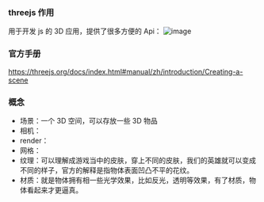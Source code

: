 ### threejs 作用
用于开发 js 的 3D 应用，提供了很多方便的 Api：
![image](https://user-images.githubusercontent.com/5234349/151181563-5d9d0a83-a24d-4be2-bd8b-3153cbdb8607.png)

### 官方手册
https://threejs.org/docs/index.html#manual/zh/introduction/Creating-a-scene

### 概念
* 场景：一个 3D 空间，可以存放一些 3D 物品
* 相机：
* render：
* 网格：
* 纹理：可以理解成游戏当中的皮肤，穿上不同的皮肤，我们的英雄就可以变成不同的样子，官方的解释是指物体表面凹凸不平的花纹。
* 材质：就是物体拥有相一些光学效果，比如反光，透明等效果，有了材质，物体看起来才更逼真。
